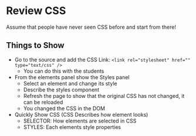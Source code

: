 # Review CSS

Assume that people have never seen CSS before and start from there!

## Things to Show

- Go to the source and add the CSS Link: `<link rel="stylesheet" href="" type="text/css" />`
  - You can do this with the students
- From the elements panel show the Styles panel
  - Select an element and change its style
  - Describe the styles component
  - Refresh the page to show that the original CSS has not changed, it can be reloaded
  - You changed the CSS in the DOM
- Quickly Show CSS (CSS Describes how element looks)
  - SELECTOR: How elements are selected in CSS
  - STYLES: Each elements style properties
